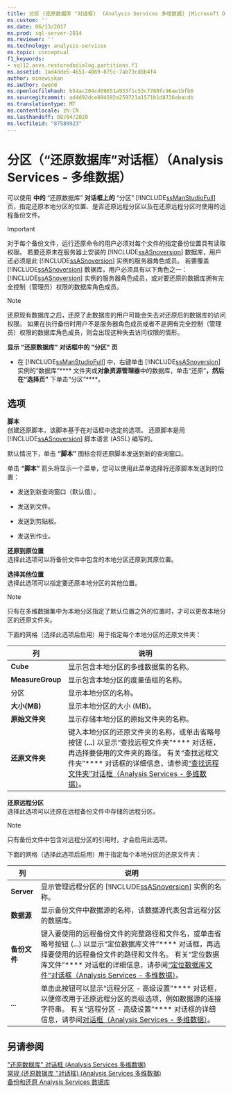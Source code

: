 ```yaml
---
title: 分区 (还原数据库 "对话框)  (Analysis Services 多维数据) |Microsoft Docs
ms.custom: ''
ms.date: 06/13/2017
ms.prod: sql-server-2014
ms.reviewer: ''
ms.technology: analysis-services
ms.topic: conceptual
f1_keywords:
- sql12.asvs.restoredbdialog.partitions.f1
ms.assetid: 1ad4dde5-4651-4069-875c-7ab73cd8b4f4
author: minewiskan
ms.author: owend
ms.openlocfilehash: b54ac204cd09651a933f1c53c7780fc96ae1bfb6
ms.sourcegitcommit: ad4d92dce894592a259721a1571b1d8736abacdb
ms.translationtype: MT
ms.contentlocale: zh-CN
ms.lasthandoff: 08/04/2020
ms.locfileid: "87589923"
---
```

# <a name="partitions-restore-database-dialog-box-analysis-services---multidimensional-data"></a>分区（“还原数据库”对话框）（Analysis Services - 多维数据）
  可以使用 **中的** “还原数据库” **对话框上的** “分区” [!INCLUDE[ssManStudioFull](../includes/ssmanstudiofull-md.md)] 页，指定还原本地分区的位置、是否还原远程分区以及在还原远程分区时使用的远程备份文件。  
  
> [!IMPORTANT]  
>  对于每个备份文件，运行还原命令的用户必须对每个文件的指定备份位置具有读取权限。 若要还原未在服务器上安装的 [!INCLUDE[ssASnoversion](../includes/ssasnoversion-md.md)] 数据库，用户还必须是此 [!INCLUDE[ssASnoversion](../includes/ssasnoversion-md.md)] 实例的服务器角色成员。 若要覆盖 [!INCLUDE[ssASnoversion](../includes/ssasnoversion-md.md)] 数据库，用户必须具有以下角色之一： [!INCLUDE[ssASnoversion](../includes/ssasnoversion-md.md)] 实例的服务器角色成员，或对要还原的数据库拥有完全控制（管理员）权限的数据库角色成员。  
  
> [!NOTE]  
>  还原现有数据库之后，还原了此数据库的用户可能会失去对还原后的数据库的访问权限。 如果在执行备份时用户不是服务器角色成员或者不是拥有完全控制（管理员）权限的数据库角色成员，则会出现这种失去访问权限的情形。  
  
 **显示 "还原数据库" 对话框中的 "分区" 页**  
  
-   在 [!INCLUDE[ssManStudioFull](../includes/ssmanstudiofull-md.md)] 中，右键单击 [!INCLUDE[ssASnoversion](../includes/ssasnoversion-md.md)] 实例的“数据库”**** 文件夹或**对象资源管理器**中的数据库，单击“还原”****，然后在“选择页”**** 下单击“分区”****。  
  
## <a name="options"></a>选项  
 **脚本**  
 创建还原脚本，该脚本基于在对话框中选定的选项。 还原脚本是用 [!INCLUDE[ssASnoversion](../includes/ssasnoversion-md.md)] 脚本语言 (ASSL) 编写的。  
  
 默认情况下，单击 **“脚本”** 图标会将还原脚本发送到新的查询窗口。  
  
 单击 **“脚本”** 箭头将显示一个菜单，您可以使用此菜单选择将还原脚本发送到的位置：  
  
-   发送到新查询窗口（默认值）。  
  
-   发送到文件。  
  
-   发送到剪贴板。  
  
-   发送到作业。  
  
 **还原到原位置**  
 选择此选项可以将备份文件中包含的本地分区还原到其原位置。  
  
 **选择其他位置**  
 选择此选项可以指定要还原本地分区的其他位置。  
  
> [!NOTE]  
>  只有在多维数据集中为本地分区指定了默认位置之外的位置时，才可以更改本地分区的还原文件夹。  
  
 下面的网格（选择此选项后启用）用于指定每个本地分区的还原文件夹：  
  
|列|说明|  
|------------|-----------------|  
|**Cube**|显示包含本地分区的多维数据集的名称。|  
|**MeasureGroup**|显示包含本地分区的度量值组的名称。|  
|分区|显示本地分区的名称。|  
|**大小(MB)**|显示本地分区的大小 (MB)。|  
|**原始文件夹**|显示存储本地分区的原始文件夹的名称。|  
|**还原文件夹**|键入本地分区的还原文件夹的名称，或单击省略号按钮 (**...**) 以显示“查找远程文件夹”**** 对话框，再选择要使用的文件夹的路径。 有关“查找远程文件夹”**** 对话框的详细信息，请参阅[“查找远程文件夹”对话框（Analysis Services - 多维数据）](browse-for-remote-folder-dialog-box-analysis-services-multidimensional-data.md)。|  
  
 **还原远程分区**  
 选择此选项可以还原在远程备份文件中存储的远程分区。  
  
> [!NOTE]  
>  只有备份文件中包含对远程分区的引用时，才会启用此选项。  
  
 下面的网格（选择此选项后启用）用于指定每个本地分区的还原文件夹：  
  
|列|说明|  
|------------|-----------------|  
|**Server**|显示管理远程分区的 [!INCLUDE[ssASnoversion](../includes/ssasnoversion-md.md)] 实例的名称。|  
|**数据源**|显示备份文件中数据源的名称，该数据源代表包含远程分区的数据库。|  
|**备份文件**|键入要使用的远程备份文件的完整路径和文件名，或单击省略号按钮 (**...**) 以显示“定位数据库文件”**** 对话框，再选择要使用的远程备份文件的路径和文件名。 有关“定位数据库文件”**** 对话框的详细信息，请参阅[“定位数据库文件”对话框（Analysis Services - 多维数据）](locate-database-files-dialog-box-analysis-services-multidimensional-data.md)。|  
|**...**|单击此按钮可以显示“远程分区 - 高级设置”**** 对话框，以便修改用于还原远程分区的高级选项，例如数据源的连接字符串。 有关“远程分区 - 高级设置”**** 对话框的详细信息，请参阅[对话框（Analysis Services - 多维数据）](remote-partitions-advanced-settings-dialog-analysis-services-multidimensional-data.md)。|  
  
## <a name="see-also"></a>另请参阅  
 ["还原数据库" 对话框 &#40;Analysis Services 多维数据&#41;](restore-database-dialog-box-analysis-services-multidimensional-data.md)   
 [常规 &#40;还原数据库 "对话框&#41; &#40;Analysis Services 多维数据&#41;](general-restore-database-dialog-box-analysis-services-multidimensional-data.md)   
 [备份和还原 Analysis Services 数据库](multidimensional-models/backup-and-restore-of-analysis-services-databases.md)  
  
  
